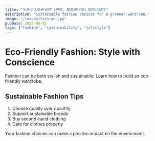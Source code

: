 ```yaml
---
title: "关于个人身份证件（护照、港澳通行证）和地址证明"
description: "Sustainable fashion choices for a greener wardrobe."
image: "/images/fashion.jpg"
pubDate: 2025-08-02
tags: ["fashion", "sustainability", "lifestyle"]
---
```


# Eco-Friendly Fashion: Style with Conscience

Fashion can be both stylish and sustainable. Learn how to build an eco-friendly wardrobe.

## Sustainable Fashion Tips

1. Choose quality over quantity
2. Support sustainable brands
3. Buy second-hand clothing
4. Care for clothes properly

Your fashion choices can make a positive impact on the environment.

